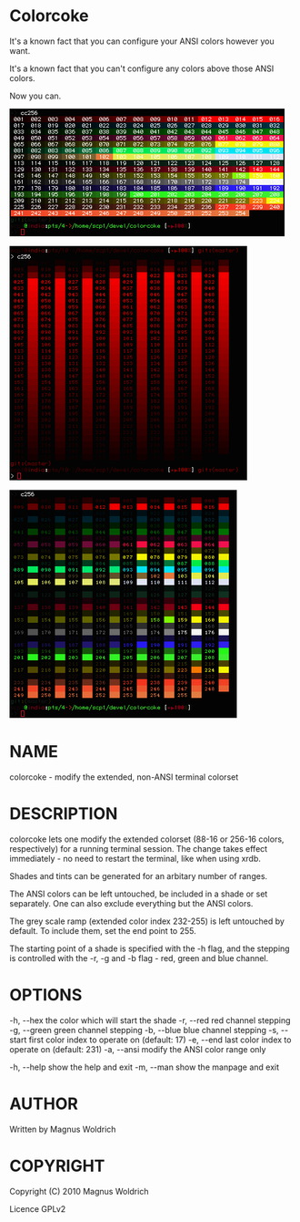 Colorcoke
=========

It's a known fact that you can configure your ANSI colors however you want.

It's a known fact that you can't configure any colors above those ANSI colors.

Now you can.

![screenshot](http://github.com/trapd00r/colorcoke/raw/master/extra/cc256.png)

![screenshot](http://github.com/trapd00r/colorcoke/raw/master/extra/c256-red.png)

![screenshot](http://github.com/trapd00r/colorcoke/raw/master/extra/c256.png)

# NAME

  colorcoke - modify the extended, non-ANSI terminal colorset

# DESCRIPTION

  colorcoke lets one modify the extended colorset (88-16 or 256-16 colors,
  respectively) for a running terminal session. The change takes effect
  immediately - no need to restart the terminal, like when using xrdb.

  Shades and tints can be generated for an arbitary number of ranges.

  The ANSI colors can be left untouched, be included in a shade or set
  separately. One can also exclude everything but the ANSI colors.

  The grey scale ramp (extended color index 232-255) is left untouched by
  default. To include them, set the end point to 255.

  The starting point of a shade is specified with the -h flag, and the stepping
  is controlled with the -r, -g and -b flag - red, green and blue channel.

# OPTIONS

  -h,   --hex     the color which will start the shade
  -r,   --red     red channel stepping
  -g,   --green   green channel stepping
  -b,   --blue    blue channel stepping
  -s,   --start   first color index to operate on (default: 17)
  -e,   --end     last  color index to operate on (default: 231)
  -a,   --ansi    modify the ANSI color range only

  -h,   --help    show the help and exit
  -m,   --man     show the manpage and exit

# AUTHOR

Written by Magnus Woldrich

# COPYRIGHT

Copyright (C) 2010 Magnus Woldrich

Licence GPLv2
